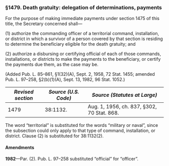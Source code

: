 ### §1479. Death gratuity: delegation of determinations, payments ###

For the purpose of making immediate payments under section 1475 of this title, the Secretary concerned shall—

(1) authorize the commanding officer of a territorial command, installation, or district in which a survivor of a person covered by that section is residing to determine the beneficiary eligible for the death gratuity; and

(2) authorize a disbursing or certifying official of each of those commands, installations, or districts to make the payments to the beneficiary, or certify the payments due them, as the case may be.

(Added Pub. L. 85–861, §1(32)(A), Sept. 2, 1958, 72 Stat. 1455; amended Pub. L. 97–258, §2(b)(1)(A), Sept. 13, 1982, 96 Stat. 1052.)

|*Revised section*|*Source (U.S. Code)*|       *Source (Statutes at Large)*       |
|-----------------|--------------------|------------------------------------------|
|      1479       |      38:1132.      |Aug. 1, 1956, ch. 837, §302, 70 Stat. 868.|

The word “territorial” is substituted for the words “military or naval”, since the subsection could only apply to that type of command, installation, or district. Clause (2) is substituted for 38:1132(2).

#### Amendments ####

**1982**—Par. (2). Pub. L. 97–258 substituted “official” for “officer”.